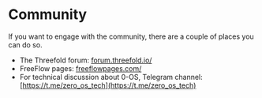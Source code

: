 # Community

If you want to engage with the community, there are a couple of places you can do so.

- The Threefold forum: [forum.threefold.io/](forum.threefold.io/)
- FreeFlow pages: [freeflowpages.com/](freeflowpages.com/)
- For technical discussion about 0-OS, Telegram channel: [https://t.me/zero_os_tech](https://t.me/zero_os_tech)
